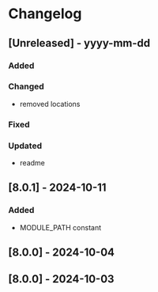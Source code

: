 # Changelog
## [Unreleased] - yyyy-mm-dd

### Added

### Changed
- removed locations

### Fixed

### Updated
- readme

## [8.0.1] - 2024-10-11


### Added
- MODULE_PATH constant

## [8.0.0] - 2024-10-04


## [8.0.0] - 2024-10-03
